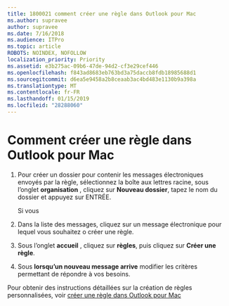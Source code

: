 ```yaml
---
title: 1800021 comment créer une règle dans Outlook pour Mac
ms.author: supravee
author: supravee
ms.date: 7/16/2018
ms.audience: ITPro
ms.topic: article
ROBOTS: NOINDEX, NOFOLLOW
localization_priority: Priority
ms.assetid: e3b275ac-09b6-47de-94d2-cf3e29cef446
ms.openlocfilehash: f843ad8683eb763bd3a75daccb8fdb18985688d1
ms.sourcegitcommit: d6ea5e9458a2b8ceaab3ac4bd483e1130b9a398a
ms.translationtype: MT
ms.contentlocale: fr-FR
ms.lasthandoff: 01/15/2019
ms.locfileid: "28288060"
---
```

# <a name="how-to-create-a-rule-in-outlook-for-mac"></a>Comment créer une règle dans Outlook pour Mac

1. Pour créer un dossier pour contenir les messages électroniques envoyés par la règle, sélectionnez la boîte aux lettres racine, sous l’onglet **organisation** , cliquez sur **Nouveau dossier**, tapez le nom du dossier et appuyez sur ENTRÉE.
    
    Si vous 
    
2. Dans la liste des messages, cliquez sur un message électronique pour lequel vous souhaitez o créer une règle.
    
3. Sous l’onglet **accueil** , cliquez sur **règles**, puis cliquez sur **Créer une règle**.
    
4. Sous **lorsqu’un nouveau message arrive** modifier les critères permettant de répondre à vos besoins. 
    
Pour obtenir des instructions détaillées sur la création de règles personnalisées, voir [créer une règle dans Outlook pour Mac](https://aka.ms/AA1uy0v)
  

